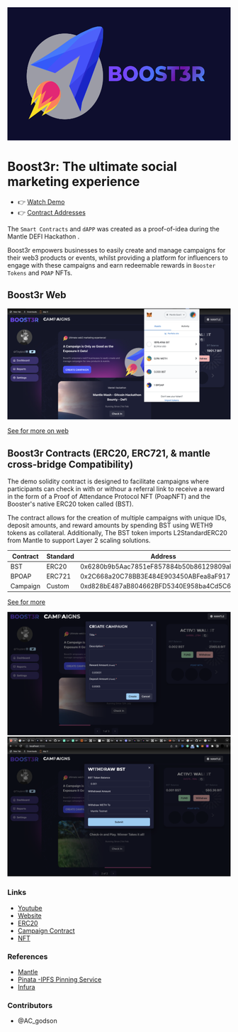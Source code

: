 <img src="https://github.com/acgodson/boost3r/blob/main/Boost3r-web/public/photos/cover.png" width="auto" height="300">

# Boost3r: The ultimate social marketing experience

- 👉 [Watch Demo](https://youtu.be/2Rhz4Bdc8I8)
- 👉 [Contract Addresses](https://boost3r.web.app/addresses)

The `Smart Contracts` and `dAPP` was created as a proof-of-idea during the Mantle DEFI Hackathon .

Boost3r empowers businesses to easily create and manage campaigns for their web3 products or events, whilst providing a platform for influencers to engage with these campaigns and earn redeemable rewards in `Booster Tokens` and `POAP` NFTs.

## Boost3r Web

<!-- ![preview](./chaincraft-CLI/screenshots/test.gif) -->
<img src="https://github.com/acgodson/boost3r/blob/main/Boost3r-web/public/photos/welcome.png" width="600" height="auto">

[See for more on web](https://github.com/acgodson/boost3r/tree/main/Boost3r-web)

## Boost3r Contracts (ERC20, ERC721, & mantle cross-bridge Compatibility)

The demo solidity contract is designed to facilitate campaigns where participants can check in with or withour a referral link to receive a reward in the form of a Proof of Attendance Protocol NFT (PoapNFT) and the Booster's native ERC20 token called (BST).

The contract allows for the creation of multiple campaigns with unique IDs, deposit amounts, and reward amounts by spending BST using WETH9 tokens as collateral. Additionally, The BST token imports L2StandardERC20 from Mantle to support Layer 2 scaling solutions.

| Contract | Standard | Address                                    |
| -------- | -------- | ------------------------------------------ |
| BST      | ERC20    | 0x6280b9b5Aac7851eF857884b50b86129809aF7Ab |
| BPOAP    | ERC721   | 0x2C668a20C78BB3E484E903450ABFea8aF917F760 |
| Campaign | Custom   | 0xd828bE487aB804662BFD5340E958ba4Cd5C64a85 |

[See for more](https://github.com/acgodson/boost3r/tree/main/Boost3r-Contracts)

<img src="https://github.com/acgodson/boost3r/blob/main/Boost3r-web/public/photos/create.png" width="600" height="auto">

<img src="https://github.com/acgodson/boost3r/blob/main/Boost3r-web/public/photos/withdraw.png" width="600" height="auto">

### Links

- [Youtube](https://youtu.be/2Rhz4Bdc8I8)
- [Website](https://boost3r.web.app)
- [ERC20](https://explorer.testnet.mantle.xyz/token/0x6280b9b5Aac7851eF857884b50b86129809aF7Ab/token-transfers)
- [Campaign Contract](https://explorer.testnet.mantle.xyz/address/0x9C78Bd5F681C79e97696e9Ebec8959D5eC87ec22F)
- [NFT](https://explorer.testnet.mantle.xyz/token/0x8FaeCCc73e720EDaF5DA087Eb075484f0e1101a6/token-transfers)

### References

- [Mantle](https://docs.mantle.xyz/introducing-mantle/quick-start/building-a-dapp)
- [Pinata -IPFS Pinning Service](https://app.pinata.cloud)
- [Infura](https://docs.infura.io)

### Contributors

- @AC_godson
